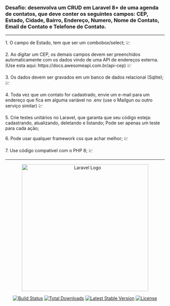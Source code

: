  <h3>Desafio: desenvolva um CRUD em Laravel 8+ de uma agenda de contatos, que deve
conter os seguintes campos: CEP, Estado, Cidade, Bairro, Endereço, Numero, Nome de Contato,
Email de Contato e Telefone de Contato. </h3>
<hr>
<p>1. O campo de Estado, tem que ser um combobox/select; 💹 </p> 
<p>2. Ao digitar um CEP, os demais campos devem ser preenchidos automaticamente com os
dados vindo de uma API de endereços externa. (Use esta aqui:
https://docs.awesomeapi.com.br/api-cep) 💹</p> 
<p>3. Os dados devem ser gravados em um banco de dados relacional (Sqlite); 💹</p> 
<p>4. Toda vez que um contato for cadastrado, envie um e-mail para um endereço que fica em
alguma variável no .env (use o Mailgun ou outro serviço similar) 💹</p> 
<p>5. Crie testes unitários no Laravel, que garanta que seu código esteja: cadastrando, atualizando,
deletando e listando; Pode ser apenas um teste para cada ação;</p> 
<p>6. Pode usar qualquer framework css que achar melhor; 💹</p> 
<p>7. Use código compatível com o PHP 8; 💹</p> 
<hr>
<p align="center"><a href="https://laravel.com" target="_blank"><img src="https://raw.githubusercontent.com/laravel/art/master/logo-lockup/5%20SVG/2%20CMYK/1%20Full%20Color/laravel-logolockup-cmyk-red.svg" width="400" alt="Laravel Logo"></a></p>

<p align="center">
<a href="https://travis-ci.org/laravel/framework"><img src="https://travis-ci.org/laravel/framework.svg" alt="Build Status"></a>
<a href="https://packagist.org/packages/laravel/framework"><img src="https://img.shields.io/packagist/dt/laravel/framework" alt="Total Downloads"></a>
<a href="https://packagist.org/packages/laravel/framework"><img src="https://img.shields.io/packagist/v/laravel/framework" alt="Latest Stable Version"></a>
<a href="https://packagist.org/packages/laravel/framework"><img src="https://img.shields.io/packagist/l/laravel/framework" alt="License"></a>
</p>


